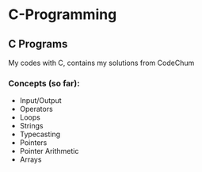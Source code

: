 # C-Programming

## C Programs
  My codes with C, contains my solutions from CodeChum
### Concepts (so far):
- Input/Output
- Operators
- Loops
- Strings
- Typecasting
- Pointers
- Pointer Arithmetic
- Arrays
